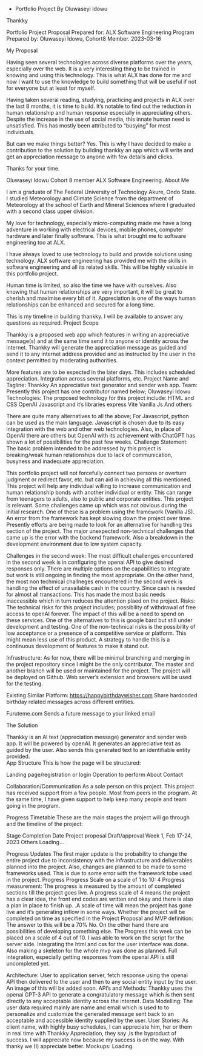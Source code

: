 - Portfolio Project By Oluwaseyi Idowu



Thankky


Portfolio Project Proposal
Prepared for:
ALX Software Engineering Program
Prepared by:
Oluwaseyi Idowu,
Cohort8 Member.
2023-03-16

My Proposal

Having seen several technologies across diverse platforms over the years, especially over the web. It is a very interesting thing to be trained in knowing and using this technology. This is what ALX has done for me and now I want to use the knowledge to build something that will be useful if not for everyone but at least for myself. 

 
Having taken several reading, studying, practicing and projects in ALX over the last 8 months, it is time to build. It’s notable to find out the reduction in human relationship and human response especially in appreciating others. Despite the increase in the use of social media, this innate human need is unsatisfied. This has mostly been attributed to “busying” for most individuals.


But can we make things better? Yes. This is why I have decided to make a contribution to the solution by building thankky an app which will write and get an appreciation message to anyone with few details and clicks.


Thanks for your time.

Oluwaseyi Idowu
Cohort 8 member
ALX Software Engineering.
About Me

I am a graduate of The Federal University of Technology Akure, Ondo State. I studied Meteorology and Climate Science from the department of Meteorology at the school of Earth and Mineral Sciences where I graduated with a second class upper division.


My love for technology, especially micro-computing made me have a long adventure in working with electrical devices, mobile phones, computer hardware and later finally software. This is what brought me to software engineering too at ALX.


I have always loved to use technology to build and provide solutions using technology. ALX software engineering has provided me with the skills in software engineering and all its related skills. This will be highly valuable in this portfolio project.


Human time is limited, so also the time we have with ourselves. Also knowing that human relationships are very important, it will be great to cherish and maximise every bit of it. Appreciation is one of the ways human relationships can be enhanced and secured for a long time.


This is my timeline in building thankky. I will be available to answer any questions as required.
Project Scope

Thankky is a proposed web app which features in writing an appreciative message(s) and at the same time send it to anyone or identity across the internet. Thankky will generate the appreciation message as guided and send it to any internet address provided and as instructed by the user in the context permitted by moderating authorities.


More features are to be expected in the later days. This includes scheduled appreciation. Integration across several platforms, etc.
Project Name and Tagline:
Thankky
An appreciative text generator and sender web app.
Team:
Presently this project has one contributor named below; 
Oluwaseyi Idowu
Technologies:
The proposed technology for this project include:
HTML and CSS
OpenAI
Javascript and it’s libraries
express
Vite
Vanilla Js
And others

There are quite many alternatives to all the above;
For Javascript, python can be used as the main language. Javascript is chosen due to its easy integration with the web and other web technologies.
Also, in place of OpenAI there are others but OpenAI with its achievement with ChatGPT has shown a lot of possibilities for the past few weeks. 
Challenge Statement:
The basic problem intended to be addressed by this project is breaking/weak human relationships due to lack of communication, busyness and inadequate appreciation.

This portfolio project will not forcefully connect two persons or overturn judgment or redirect favor, etc. but can aid in achieving all this mentioned.
This project will help any individual willing to increase communication and human relationship bonds with another individual or entity. This can range from teenagers to adults, also to public and corporate entities.
This project is relevant.
Some challenges came up which was not obvious during the initial research. One of these is a problem using the framework (Vanilla JS). An error from the framework has kept slowing down the project over time.
Presently efforts are being made to look for an alternative for handling this section of the project.
The major unexpected non-technical challenges that came up is the error with the backend framework. Also a breakdown in the development environment due to low system capacity.


Challenges in the second week:
The most difficult challenges encountered in the second week is in configuring the openai API to give desired responses only. There are multiple options on the capabilities to integrate but work is still ongoing in finding the most appropriate.
On the other hand, the most non techmical challneges encountered in the second week is handling the effect of unavailable cash in the country. Since cash is needed for almost all transactions. This has made the most basic needs inaccessible which  in turn reduces the attention plaed on the project.
Risks:
The technical risks for this project includes; possibility of withdrawal of free access to openAI forever. The impact of this will be a need to spend on these services. One of the alternatives to this is google bard but still under development and testing.
One of the non-technical risks is the possibility of low acceptance or a presence of a competitive service or platform. This might mean less use of this product. A strategy to handle this is a continuous development of features to make it stand out.

Infrastructure:
As for now, there will be minimal branching and merging in the project repository since I might be the only contributor. The master and another branch will be used or maintained for the project. The project will be deployed on Github. Web server’s extension and browsers will be used for the testing.

Existing Similar Platform:
https://happybirthdaywisher.com
Share hardcoded birthday related messages across different entities.

Furuteme.com
Sends a future message to your linked email

The Solution

Thankky is an AI text (appreciation message) generator and sender web app. It will be powered by openAI. It generates an appreciative text as guided by the user. Also sends this generated text to an identifiable entity provided.  
App Structure
This is how the page will be structured:

Landing page/registration or login
Operation to perform
About
Contact

Collaboration/Communication
As a sole person on this project. This project has received support from a few people. Most from peers in the program. At the same time, I have given support to help keep many people and team going in the program.

Progress Timetable
These are the main stages the project will go through and the timeline of the project:

Stage
Completion Date
Project proposal Draft/approval
Week 1, Feb 17-24, 2023
Others Loading…


Progress Updates
The first major update is the probability to change the entire project due to inconsistency with the infrastructure and deliverables planned into the project.
Also, changes are planned to be made to some frameworks used. This is due to some error with the framework tobe used in the project.
Progress
Progress Scale on a scale of 1 to 10: 4
Progress measurement: The progress is measured by the amount of completed sections till the project goes live. A progress scale of 4 means the project has a clear idea, the front end codes are written and okay and there is also a plan in place to finish up. .A scale of time will mean the project has gone live and it’s generating inflow in some ways.
Whether the project will be completed on time as specified in the Project Proposal and MVP definition: The answer to this will be a 70% No. On the other hand there are possibilities of developing something else.
The Progress this week can be placed on a scale of 4 out of 10.
I was able to work on the script for the server side. Integrating the html and css for the user interface was done. Also making a skeleton for the whole mvp was done as planned.
Full integration, especially getting responses from the openai API is still uncompleted yet.

Architecture:
User to application server, fetch response using the openai API then delivered to the user and then to any social entity input by the user. An image of this will be added soon.
API’s and Methods:
Thankky uses the openai GPT-3 API to generate a congratulatory message which is then sent directly to any acceptable identity across the internet.
Data Modelling:
The user data required mainly are name and email which is used to to personalize and customize the generated message sent back to an acceptable and accessible identity supplied by the user.
User Stories:
As client name, with highly busy schedules, I can appreciate him, her or them in real time with Thankky
Appreciation, they say ,is the byproduct of success. I will appreciate now because my success is on the way.
With thanky we (I) appreciate better.
Mockups:
Loading.

